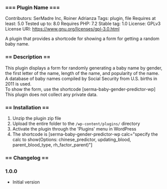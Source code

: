 ### === Plugin Name ===
Contributors: SerMadre Inc, Roiner Adrianza
Tags: plugin, file
Requires at least: 5.0
Tested up to: 8.0
Requires PHP: 7.2
Stable tag: 1.0
License: GPLv3
License URI: https://www.gnu.org/licenses/gpl-3.0.html

A plugin that provides a shortcode for showing a form for getting a random baby name.

### == Description ==

This plugin displays a form for randomly generating a baby name by gender, the first letter of the name, length of the name, and popularity of the name. 
A database of baby names compiled by Social Security from U.S. births in 2011 is used.  
To show the form, use the shortcode [serma-baby-gender-predictor-wp] 
This plugin does not collect any private data.


### == Installation ==

1. Unzip the plugin zip file
2. Upload the entire folder to the `/wp-content/plugins/` directory
3. Activate the plugin through the 'Plugins' menu in WordPress
4. The shortcode is [serma-baby-gender-predictor-wp calc="specify the calc to show(Options: chinese_predictor, updating_blood, parent_blood_type, rh_factor_parent)"] 


### == Changelog ==

### 1.0.0
* Initial version
